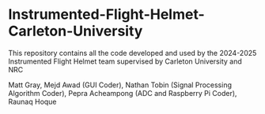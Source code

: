 # Instrumented-Flight-Helmet-Carleton-University
This repository contains all the code developed and used by the 2024-2025 Instrumented Flight Helmet team supervised by Carleton University and NRC

Matt Gray,
Mejd Awad (GUI Coder),
Nathan Tobin (Signal Processing Algorithm Coder),
Pepra Acheampong (ADC and Raspberry Pi Coder),
Raunaq Hoque
